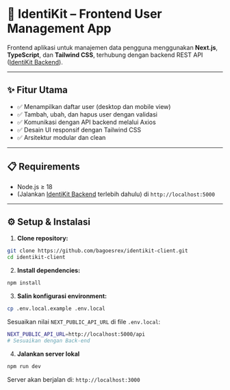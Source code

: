 # 🧩 IdentiKit – Frontend User Management App

Frontend aplikasi untuk manajemen data pengguna menggunakan **Next.js**, **TypeScript**, dan **Tailwind CSS**, terhubung dengan backend REST API ([IdentiKit Backend](https://github.com/bagoesrex/identikit-server)).

---

## ✨ Fitur Utama

- ✅ Menampilkan daftar user (desktop dan mobile view)
- ✅ Tambah, ubah, dan hapus user dengan validasi
- ✅ Komunikasi dengan API backend melalui Axios
- ✅ Desain UI responsif dengan Tailwind CSS
- ✅ Arsitektur modular dan clean

---

## 📋 Requirements

- Node.js ≥ 18
- (Jalankan [IdentiKit Backend](https://github.com/bagoesrex/identikit-server) terlebih dahulu) di `http://localhost:5000`

---

## ⚙️ Setup & Instalasi

1. **Clone repository:**

```bash
git clone https://github.com/bagoesrex/identikit-client.git
cd identikit-client
```

2. **Install dependencies:**

```bash
npm install
```

3. **Salin konfigurasi environment:**

```bash
cp .env.local.example .env.local
```

Sesuaikan nilai `NEXT_PUBLIC_API_URL` di file `.env.local`:

```bash
NEXT_PUBLIC_API_URL=http://localhost:5000/api
# Sesuaikan dengan Back-end
```

4. **Jalankan server lokal**

```bash
npm run dev
```

Server akan berjalan di: `http://localhost:3000`
